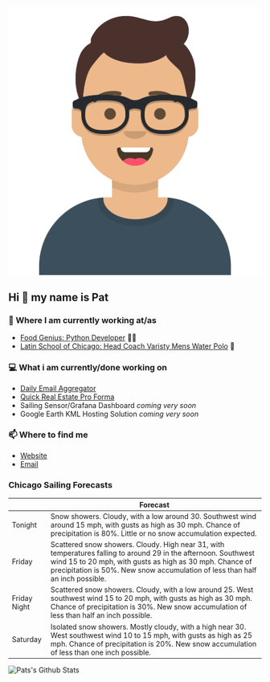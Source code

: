 [![Social banner for p-j-falconer](https://raw.githubusercontent.com/P-J-FALCONER/P-J-FALCONER/master/assets/avataaars.svg)](https://patfalconer.com/)
## Hi :wave: my name is Pat

### 💼 Where I am currently working at/as
- [Food Genius: Python Developer](https://getfoodgenius.com/) 🍔🐍
- [Latin School of Chicago: Head Coach Varisty Mens Water Polo](https://www.latinschool.org/) 🤽


### 💻 What i am currently/done working on
 - [Daily Email Aggregator](https://github.com/P-J-FALCONER/dott_daily_mail)
 - [Quick Real Estate Pro Forma](https://github.com/P-J-FALCONER/henry)
 - Sailing Sensor/Grafana Dashboard *coming very soon*
 - Google Earth KML Hosting Solution *coming very soon*

### 📫 Where to find me
 - [Website](https://patfalconer.com/)
 - [Email](mailto:patrick.j.falconer@gmail.com)


### Chicago Sailing Forecasts
|   | Forecast  |
|---|---|
| Tonight | Snow showers. Cloudy, with a low around 30. Southwest wind around 15 mph, with gusts as high as 30 mph. Chance of precipitation is 80%. Little or no snow accumulation expected. |
| Friday | Scattered snow showers. Cloudy. High near 31, with temperatures falling to around 29 in the afternoon. Southwest wind 15 to 20 mph, with gusts as high as 30 mph. Chance of precipitation is 50%. New snow accumulation of less than half an inch possible. |
| Friday Night | Scattered snow showers. Cloudy, with a low around 25. West southwest wind 15 to 20 mph, with gusts as high as 30 mph. Chance of precipitation is 30%. New snow accumulation of less than half an inch possible. |
| Saturday | Isolated snow showers. Mostly cloudy, with a high near 30. West southwest wind 10 to 15 mph, with gusts as high as 25 mph. Chance of precipitation is 20%. New snow accumulation of less than one inch possible. |

![Pats's Github Stats](https://github-readme-stats.vercel.app/api?username=p-j-falconer&show_icons=true&theme=radical)
